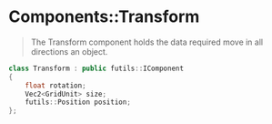 # Components::Transform

> The Transform component holds the data required move in all directions an object.

```c++
class Transform : public futils::IComponent
{
	float rotation;
	Vec2<GridUnit> size;
	futils::Position position;
};
```



